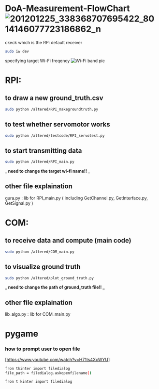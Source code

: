 # DoA-Measurement-FlowChart![201201225_338368707695422_8014146077723186862_n](https://user-images.githubusercontent.com/86065919/122541662-79904a00-d05c-11eb-8951-282c7f9b7247.jpg)

ckeck which is the RPi default receiver

```bash
sudo iw dev
```

specifying target Wi-Fi freqency
![Wi-Fi band pic](https://upload.wikimedia.org/wikipedia/commons/thumb/8/8c/2.4_GHz_Wi-Fi_channels_%28802.11b%2Cg_WLAN%29.svg/660px-2.4_GHz_Wi-Fi_channels_%28802.11b%2Cg_WLAN%29.svg.png)

# RPI:

## to draw a new ground_truth.csv

```bash
sudo python /altered/RPI_makegroundtruth.py
```

## to test whether servomotor works

```bash
sudo python /altered/testcode/RPI_servotest.py
```

## to start transmitting data

```bash
sudo python /altered/RPI_main.py
```

**_ need to change the target wi-fi name!! _**

## other file explaination

gura.py : lib for RPI_main.py
( including GetChannel.py, GetInterface.py, GetSignal.py )

# COM:

## to receive data and compute (main code)

```bash
sudo python /altered/COM_main.py
```

## to visualize ground truth

```bash
sudo python /altered/plot_ground_truth.py
```

**_ need to change the path of ground_truth file!! _**

## other file explaination

lib_algo.py : lib for COM_main.py

# pygame

### how to prompt user to open file

[https://www.youtube.com/watch?v=H71ts4XxWYU]

```bash
from tkinter import filedialog
file_path = filedialog.askopenfilename()
```

```bash
from t kinter import filedialog
```
